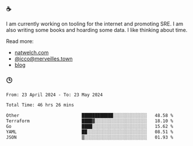 ### ☕

I am currently working on tooling for the internet and promoting SRE. I am also writing some books and hoarding some data. I like thinking about time. 

Read more:

 - [natwelch.com](https://natwelch.com)
 - [@icco@merveilles.town](https://merveilles.town/@icco)
 - [blog](https://writing.natwelch.com)

### 🕒

<!--START_SECTION:waka-->

```txt
From: 23 April 2024 - To: 23 May 2024

Total Time: 46 hrs 26 mins

Other                        ████████████░░░░░░░░░░░░░   48.58 %
Terraform                    ████▓░░░░░░░░░░░░░░░░░░░░   18.10 %
Go                           ████░░░░░░░░░░░░░░░░░░░░░   15.62 %
YAML                         ██░░░░░░░░░░░░░░░░░░░░░░░   08.51 %
JSON                         ▒░░░░░░░░░░░░░░░░░░░░░░░░   01.93 %
```

<!--END_SECTION:waka-->
